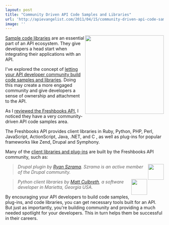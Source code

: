 ```yaml
---
layout: post
title: "Community Driven API Code Samples and Libraries"
url: 'http://apievangelist.com/2011/04/15/community-driven-api-code-samples-and-libraries/'
image: ''
---
```


<img src="http://kinlane-productions.s3.amazonaws.com/Freshbooks_610x564.png" alt="" width="250" align="right" />[Sample code libraries][1] are an essential part of an API ecosystem. They give developers a head start when integrating their applications with an API.

I've explored the concept of [letting your API developer community build code samples and libraries][2]. Doing this may create a more engaged community and give developers a sense of ownership and attachment to the API.

As I [reviewed the Freshbooks API][3], I noticed they have a very community-driven API code samples area.

The Freshbooks API provides client libraries in Ruby, Python, PHP, Perl, JavaScript, ActionScript, Java, .NET, and C , as well as plug-ins for popular frameworks like Zend, Drupal and Symphony.

Many of the [client libraries and plug-ins][4] are built by the Freshbooks API community, such as:

> <img class="c1" src="http://kinlane-productions.s3.amazonaws.com/api-evangelist/developers/ryan-szrama.jpg" alt="" width="50" align="right" />_Drupal plugin by [Ryan Szrama][5]. Szrama is an active member of the Drupal community._

> <img class="c1" src="http://kinlane-productions.s3.amazonaws.com/api-evangelist/developers/matt-culbreth.jpg" alt="" width="50" align="right" />_Python client libraries by [Matt Culbreth][6], a software developer in Marietta, Georgia USA._

By encouraging your API developers to build code samples, plug-ins, and code libraries, you can get necessary tools built for an API. But just as importantly, you're building community and providing a much needed spotlight for your developers. This in turn helps them be successful in their careers.

   [1]: http://www.apievangelist.com/ecosystem-building-blocks-detail.php?Building_Block_ID=125 (Sample Code Libraries)
   [2]: http://blog.apievangelist.com/2011/04/01/use-your-community-to-build-api-code-libraries/ (letting your API developer community build code samples and libraries)
   [3]: http://blog.apievangelist.com/2011/04/13/freshbooks-api-review/ (reviewed the Freshbooks API)
   [4]: http://developers.freshbooks.com/sample-code/ (client libraries and plug-ins)
   [5]: http://drupal.org/user/49344 (Ryan Szrama)
   [6]: http://mattculbreth.com/index.html (Matt Culbreth)
